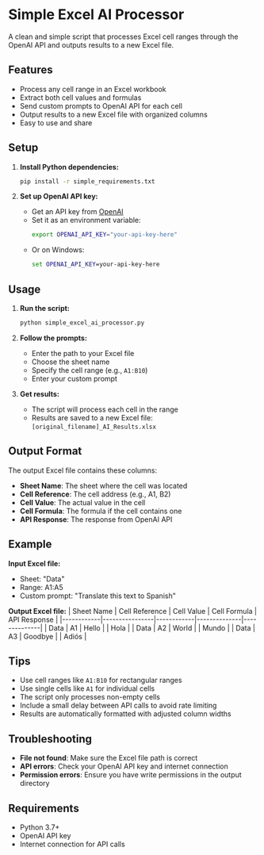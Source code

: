 # Simple Excel AI Processor

A clean and simple script that processes Excel cell ranges through the OpenAI API and outputs results to a new Excel file.

## Features

- Process any cell range in an Excel workbook
- Extract both cell values and formulas
- Send custom prompts to OpenAI API for each cell
- Output results to a new Excel file with organized columns
- Easy to use and share

## Setup

1. **Install Python dependencies:**
   ```bash
   pip install -r simple_requirements.txt
   ```

2. **Set up OpenAI API key:**
   - Get an API key from [OpenAI](https://platform.openai.com/api-keys)
   - Set it as an environment variable:
     ```bash
     export OPENAI_API_KEY="your-api-key-here"
     ```
   - Or on Windows:
     ```cmd
     set OPENAI_API_KEY=your-api-key-here
     ```

## Usage

1. **Run the script:**
   ```bash
   python simple_excel_ai_processor.py
   ```

2. **Follow the prompts:**
   - Enter the path to your Excel file
   - Choose the sheet name
   - Specify the cell range (e.g., `A1:B10`)
   - Enter your custom prompt

3. **Get results:**
   - The script will process each cell in the range
   - Results are saved to a new Excel file: `[original_filename]_AI_Results.xlsx`

## Output Format

The output Excel file contains these columns:
- **Sheet Name**: The sheet where the cell was located
- **Cell Reference**: The cell address (e.g., A1, B2)
- **Cell Value**: The actual value in the cell
- **Cell Formula**: The formula if the cell contains one
- **API Response**: The response from OpenAI API

## Example

**Input Excel file:**
- Sheet: "Data"
- Range: A1:A5
- Custom prompt: "Translate this text to Spanish"

**Output Excel file:**
| Sheet Name | Cell Reference | Cell Value | Cell Formula | API Response |
|------------|----------------|------------|--------------|--------------|
| Data       | A1            | Hello      |              | Hola         |
| Data       | A2            | World      |              | Mundo        |
| Data       | A3            | Goodbye    |              | Adiós        |

## Tips

- Use cell ranges like `A1:B10` for rectangular ranges
- Use single cells like `A1` for individual cells
- The script only processes non-empty cells
- Include a small delay between API calls to avoid rate limiting
- Results are automatically formatted with adjusted column widths

## Troubleshooting

- **File not found**: Make sure the Excel file path is correct
- **API errors**: Check your OpenAI API key and internet connection
- **Permission errors**: Ensure you have write permissions in the output directory

## Requirements

- Python 3.7+
- OpenAI API key
- Internet connection for API calls 